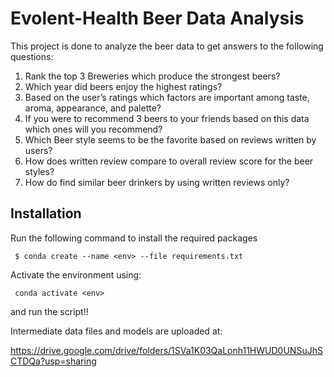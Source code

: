 # Evolent-Health Beer Data Analysis
This project is done to analyze the beer data to get answers to the following questions:

1. Rank the top 3 Breweries which produce the strongest beers?
2. Which year did beers enjoy the highest ratings? 
3. Based on the user’s ratings which factors are important among taste, aroma, appearance, and palette?
4. If you were to recommend 3 beers to your friends based on this data which ones will you recommend?
5. Which Beer style seems to be the favorite based on reviews written by users? 
6. How does written review compare to overall review score for the beer styles?
7. How do find similar beer drinkers by using written reviews only?  

## Installation
Run the following command to install the required packages
```
 $ conda create --name <env> --file requirements.txt
 ```
 
 Activate the environment using:
```
 conda activate <env>
 ```
 and run the script!!
 
 Intermediate data files and models are uploaded at:
 
https://drive.google.com/drive/folders/1SVa1K03QaLonh11HWUD0UNSuJhSCTDQa?usp=sharing
